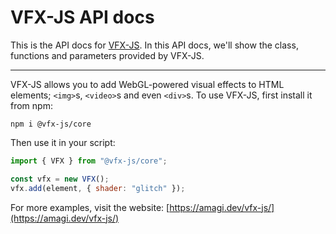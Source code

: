 # VFX-JS API docs

<script>
    // Remove h2 header...
    document.querySelector(".tsd-page-title").remove();
</script>

This is the API docs for [VFX-JS](https://amagi.dev/vfx-js/).
In this API docs, we'll show the class, functions and parameters provided by VFX-JS.

---

VFX-JS allows you to add WebGL-powered visual effects to HTML elements; `<img>`s, `<video>`s and even `<div>`s.
To use VFX-JS, first install it from npm:

```
npm i @vfx-js/core
```

Then use it in your script:

```js
import { VFX } from "@vfx-js/core";

const vfx = new VFX();
vfx.add(element, { shader: "glitch" });
```

For more examples, visit the website:
[https://amagi.dev/vfx-js/](https://amagi.dev/vfx-js/)
